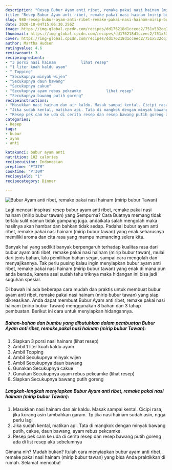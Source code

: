 ```yaml
---
description: "Resep Bubur Ayam anti ribet, remake pakai nasi hainam (mirip bubur Tawan) | Resep Membuat Bubur Ayam anti ribet, remake pakai nasi hainam (mirip bubur Tawan) Yang Enak dan Simpel"
title: "Resep Bubur Ayam anti ribet, remake pakai nasi hainam (mirip bubur Tawan) | Resep Membuat Bubur Ayam anti ribet, remake pakai nasi hainam (mirip bubur Tawan) Yang Enak dan Simpel"
slug: 980-resep-bubur-ayam-anti-ribet-remake-pakai-nasi-hainam-mirip-bubur-tawan-resep-membuat-bubur-ayam-anti-ribet-remake-pakai-nasi-hainam-mirip-bubur-tawan-yang-enak-dan-simpel
date: 2020-10-04T15:06:30.256Z
image: https://img-global.cpcdn.com/recipes/dd176218d1cceec2/751x532cq70/bubur-ayam-anti-ribet-remake-pakai-nasi-hainam-mirip-bubur-tawan-foto-resep-utama.jpg
thumbnail: https://img-global.cpcdn.com/recipes/dd176218d1cceec2/751x532cq70/bubur-ayam-anti-ribet-remake-pakai-nasi-hainam-mirip-bubur-tawan-foto-resep-utama.jpg
cover: https://img-global.cpcdn.com/recipes/dd176218d1cceec2/751x532cq70/bubur-ayam-anti-ribet-remake-pakai-nasi-hainam-mirip-bubur-tawan-foto-resep-utama.jpg
author: Martha Hudson
ratingvalue: 4.6
reviewcount: 3
recipeingredient:
- "3 porsi nasi hainam           lihat resep"
- "1 liter kuah kaldu ayam"
- " Topping"
- "Secukupnya minyak wijen"
- "Secukupnya daun bawang"
- "Secukupnya cakue"
- "Secukupnya ayam rebus pekcamke           lihat resep"
- "Secukupnya bawang putih goreng"
recipeinstructions:
- "Masukkan nasi hainam dan air kaldu. Masak sampai kental. Cicipi rasa, jika kurang asin tambahkan garam. Tp jika nasi hainam sudah asin, ngga perlu lagi"
- "Jika sudah kental, matikan api. Tata di mangkok dengan minyak bawang putih, cakue, daun bawang, ayam rebus pekcamke."
- "Resep pek cam ke uda di cerita resep dan resep bawang putih goreng ada di list resep aku sebelumnya"
categories:
- Resep
tags:
- bubur
- ayam
- anti

katakunci: bubur ayam anti 
nutrition: 102 calories
recipecuisine: Indonesian
preptime: "PT37M"
cooktime: "PT30M"
recipeyield: "1"
recipecategory: Dinner

---
```



![Bubur Ayam anti ribet, remake pakai nasi hainam (mirip bubur Tawan)](https://img-global.cpcdn.com/recipes/dd176218d1cceec2/751x532cq70/bubur-ayam-anti-ribet-remake-pakai-nasi-hainam-mirip-bubur-tawan-foto-resep-utama.jpg)

Lagi mencari inspirasi resep bubur ayam anti ribet, remake pakai nasi hainam (mirip bubur tawan) yang Sempurna? Cara Buatnya memang tidak terlalu sulit namun tidak gampang juga. andaikata salah mengolah maka hasilnya akan hambar dan bahkan tidak sedap. Padahal bubur ayam anti ribet, remake pakai nasi hainam (mirip bubur tawan) yang enak seharusnya memiliki aroma dan cita rasa yang mampu memancing selera kita.

Banyak hal yang sedikit banyak berpengaruh terhadap kualitas rasa dari bubur ayam anti ribet, remake pakai nasi hainam (mirip bubur tawan), mulai dari jenis bahan, lalu pemilihan bahan segar, sampai cara mengolah dan menyajikannya. Tak perlu pusing kalau ingin menyiapkan bubur ayam anti ribet, remake pakai nasi hainam (mirip bubur tawan) yang enak di mana pun anda berada, karena asal sudah tahu triknya maka hidangan ini bisa jadi suguhan spesial.




Di bawah ini ada beberapa cara mudah dan praktis untuk membuat bubur ayam anti ribet, remake pakai nasi hainam (mirip bubur tawan) yang siap dikreasikan. Anda dapat membuat Bubur Ayam anti ribet, remake pakai nasi hainam (mirip bubur Tawan) menggunakan 8 bahan dan 3 tahap pembuatan. Berikut ini cara untuk menyiapkan hidangannya.

<!--inarticleads1-->

##### Bahan-bahan dan bumbu yang dibutuhkan dalam pembuatan Bubur Ayam anti ribet, remake pakai nasi hainam (mirip bubur Tawan):

1. Siapkan 3 porsi nasi hainam           (lihat resep)
1. Ambil 1 liter kuah kaldu ayam
1. Ambil  Topping
1. Ambil Secukupnya minyak wijen
1. Ambil Secukupnya daun bawang
1. Gunakan Secukupnya cakue
1. Gunakan Secukupnya ayam rebus pekcamke           (lihat resep)
1. Siapkan Secukupnya bawang putih goreng




<!--inarticleads2-->

##### Langkah-langkah menyiapkan Bubur Ayam anti ribet, remake pakai nasi hainam (mirip bubur Tawan):

1. Masukkan nasi hainam dan air kaldu. Masak sampai kental. Cicipi rasa, jika kurang asin tambahkan garam. Tp jika nasi hainam sudah asin, ngga perlu lagi
1. Jika sudah kental, matikan api. Tata di mangkok dengan minyak bawang putih, cakue, daun bawang, ayam rebus pekcamke.
1. Resep pek cam ke uda di cerita resep dan resep bawang putih goreng ada di list resep aku sebelumnya




Gimana nih? Mudah bukan? Itulah cara menyiapkan bubur ayam anti ribet, remake pakai nasi hainam (mirip bubur tawan) yang bisa Anda praktikkan di rumah. Selamat mencoba!
